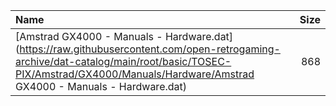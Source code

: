 |Name|Size|
|:---|---:|
|[Amstrad GX4000 - Manuals - Hardware.dat](https://raw.githubusercontent.com/open-retrogaming-archive/dat-catalog/main/root/basic/TOSEC-PIX/Amstrad/GX4000/Manuals/Hardware/Amstrad GX4000 - Manuals - Hardware.dat)|868|
